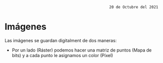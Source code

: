 
                                                   20 de Octubre del 2021


# Imágenes 

Las imágenes se guardan digitalment de dos maneras:

- Por un lado (Ráster) podemos hacer una matriz de puntos (Mapa de bits) y a  cada punto le asignamos un color (Píxel) 
